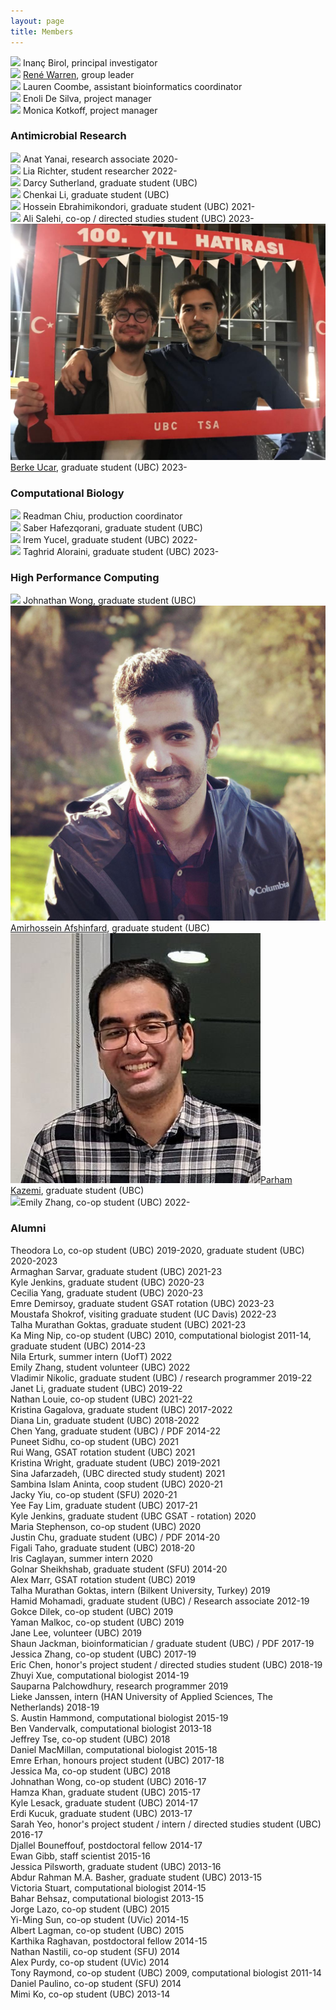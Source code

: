 ```yaml
---
layout: page
title: Members
---
```


<img class="avatar" src="assets/avatars/ibirol.jpeg"> Inanç Birol, principal investigator  <br>
<img class="avatar" src="assets/avatars/rwarren.png"> [René Warren](https://warrenlr.github.io/), group leader  <br>
<img class="avatar" src="assets/avatars/lcoombe.jpg"> Lauren Coombe, assistant bioinformatics coordinator  <br>
<img class="avatar" src="assets/avatars/noavatar.jpg"> Enoli De Silva, project manager<br>
<img class="avatar" src="assets/avatars/noavatar.jpg"> Monica Kotkoff, project manager<br>

### Antimicrobial Research
<img class="avatar" src="assets/avatars/noavatar.jpg"> Anat Yanai, research associate 2020-<br>
<img class="avatar" src="assets/avatars/noavatar.jpg"> Lia Richter, student researcher 2022-<br>
<img class="avatar" src="assets/avatars/dsutherland.jpg"> Darcy Sutherland, graduate student (UBC)<br>
<img class="avatar" src="assets/avatars/cli.jpg"> Chenkai Li, graduate student (UBC)<br>
<img class="avatar" src="assets/avatars/noavatar.jpg"> Hossein Ebrahimikondori, graduate student (UBC) 2021-<br>
<img class="avatar" src="assets/avatars/noavatar.jpg"> Ali Salehi, co-op / directed studies student (UBC) 2023-<br>
<img class="avatar" src="assets/avatars/bucar.jpg"> [Berke Ucar](https://berkeucar.github.io), graduate student (UBC) 2023-<br>

### Computational Biology
<img class="avatar" src="assets/avatars/rchiu.jpg"> Readman Chiu, production coordinator <br>
<img class="avatar" src="assets/avatars/shafezqorani.png"> Saber Hafezqorani, graduate student (UBC)<br>
<img class="avatar" src="assets/avatars/noavatar.jpg"> Irem Yucel, graduate student (UBC) 2022-<br>
<img class="avatar" src="assets/avatars/noavatar.jpg"> Taghrid Aloraini, graduate student (UBC) 2023-<br>

### High Performance Computing
<img class="avatar" src="assets/avatars/noavatar.jpg"> Johnathan Wong, graduate student (UBC)<br>
<img class="avatar" src="assets/avatars/aafshinfard.jpg"> [Amirhossein Afshinfard](member/aafshinfard), graduate student (UBC)<br>
<img class="avatar" src="assets/avatars/pkazemi.jpg">[Parham Kazemi](https://parham-k.github.io), graduate student (UBC)<br>
<img class="avatar" src="assets/avatars/noavatar.jpg">Emily Zhang, co-op student (UBC) 2022-<br>

### Alumni
Theodora Lo, co-op student (UBC) 2019-2020, graduate student (UBC) 2020-2023<br>
Armaghan Sarvar, graduate student (UBC) 2021-23<br>
Kyle Jenkins, graduate student (UBC) 2020-23<br>
Cecilia Yang, graduate student (UBC) 2020-23<br>
Emre Demirsoy, graduate student GSAT rotation (UBC) 2023-23<br>
Moustafa Shokrof, visiting graduate student (UC Davis) 2022-23<br>
Talha Murathan Goktas, graduate student (UBC) 2021-23<br>
Ka Ming Nip, co-op student (UBC) 2010, computational biologist 2011-14, graduate student (UBC) 2014-23<br>
Nila Erturk, summer intern (UofT) 2022<br>
Emily Zhang, student volunteer (UBC) 2022<br>
Vladimir Nikolic, graduate student (UBC) / research programmer 2019-22<br>
Janet Li, graduate student (UBC) 2019-22<br>
Nathan Louie, co-op student (UBC) 2021-22<br>
Kristina Gagalova, graduate student (UBC) 2017-2022<br>
Diana Lin, graduate student (UBC) 2018-2022<br>
Chen Yang, graduate student (UBC) / PDF 2014-22<br>
Puneet Sidhu, co-op student (UBC) 2021<br>
Rui Wang, GSAT rotation student (UBC) 2021<br>
Kristina Wright, graduate student (UBC) 2019-2021<br>
Sina Jafarzadeh, (UBC directed study student) 2021<br>
Sambina Islam Aninta, coop student (UBC) 2020-21<br>
Jacky Yiu, co-op student (SFU) 2020-21<br>
Yee Fay Lim, graduate student (UBC) 2017-21<br>
Kyle Jenkins, graduate student (UBC GSAT - rotation) 2020<br>
Maria Stephenson, co-op student (UBC) 2020<br>
Justin Chu, graduate student (UBC) / PDF 2014-20<br>
Figali Taho, graduate student (UBC) 2018-20<br>
Iris Caglayan, summer intern 2020<br>
Golnar Sheikhshab, graduate student (SFU) 2014-20<br>
Alex Marr, GSAT rotation student (UBC) 2019<br>
Talha Murathan Goktas, intern (Bilkent University, Turkey) 2019<br>
Hamid Mohamadi, graduate student (UBC) / Research associate 2012-19<br>
Gokce Dilek, co-op student (UBC) 2019<br>
Yaman Malkoc, co-op student (UBC) 2019<br>
Jane Lee, volunteer (UBC) 2019<br>
Shaun Jackman, bioinformatician / graduate student (UBC) / PDF 2017-19<br>
Jessica Zhang, co-op student (UBC) 2017-19<br>
Eric Chen, honor's project student / directed studies student (UBC) 2018-19<br>
Zhuyi Xue, computational biologist 2014-19<br>
Sauparna Palchowdhury, research programmer 2019<br>
Lieke Janssen, intern (HAN University of Applied Sciences, The Netherlands) 2018-19<br>
S. Austin Hammond, computational biologist 2015-19<br>
Ben Vandervalk, computational biologist 2013-18<br>
Jeffrey Tse, co-op student (UBC) 2018<br>
Daniel MacMillan, computational biologist 2015-18<br>
Emre Erhan, honours project student (UBC) 2017-18<br>
Jessica Ma, co-op student (UBC) 2018<br>
Johnathan Wong, co-op student (UBC) 2016-17<br>
Hamza Khan, graduate student (UBC) 2015-17<br>
Kyle Lesack, graduate student (UBC) 2014-17<br>
Erdi Kucuk, graduate student (UBC) 2013-17<br>
Sarah Yeo, honor's project student / intern / directed studies student (UBC) 2016-17<br>
Djallel Bouneffouf, postdoctoral fellow 2014-17<br>
Ewan Gibb, staff scientist 2015-16<br>
Jessica Pilsworth, graduate student (UBC) 2013-16<br>
Abdur Rahman M.A. Basher, graduate student (UBC) 2013-15<br>
Victoria Stuart, computational biologist 2014-15<br>
Bahar Behsaz, computational biologist 2013-15<br>
Jorge Lazo, co-op student (UBC) 2015<br>
Yi-Ming Sun, co-op student (UVic) 2014-15<br>
Albert Lagman, co-op student (UBC) 2015<br>
Karthika Raghavan, postdoctoral fellow 2014-15<br>
Nathan Nastili, co-op student (SFU) 2014<br>
Alex Purdy, co-op student (UVic) 2014<br>
Tony Raymond, co-op student (UBC) 2009, computational biologist 2011-14<br>
Daniel Paulino, co-op student (SFU) 2014<br>
Mimi Ko, co-op student (UBC) 2013-14<br>
